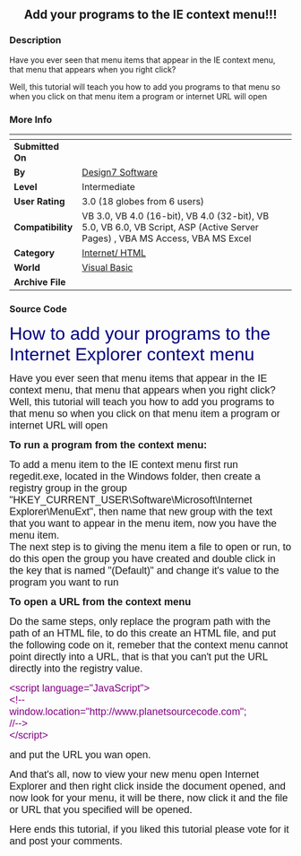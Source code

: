 ﻿<div align="center">

## Add your programs to the IE context menu\!\!\!


</div>

### Description

Have you ever seen that menu items that appear in the IE context menu, that menu that appears when you right click?

Well, this tutorial will teach you how to add you programs to that menu so when you click on that menu item a program or internet URL will open
 
### More Info
 


<span>             |<span>
---                |---
**Submitted On**   |
**By**             |[Design7 Software](https://github.com/Planet-Source-Code/PSCIndex/blob/master/ByAuthor/design7-software.md)
**Level**          |Intermediate
**User Rating**    |3.0 (18 globes from 6 users)
**Compatibility**  |VB 3\.0, VB 4\.0 \(16\-bit\), VB 4\.0 \(32\-bit\), VB 5\.0, VB 6\.0, VB Script, ASP \(Active Server Pages\) , VBA MS Access, VBA MS Excel
**Category**       |[Internet/ HTML](https://github.com/Planet-Source-Code/PSCIndex/blob/master/ByCategory/internet-html__1-34.md)
**World**          |[Visual Basic](https://github.com/Planet-Source-Code/PSCIndex/blob/master/ByWorld/visual-basic.md)
**Archive File**   |[](https://github.com/Planet-Source-Code/design7-software-add-your-programs-to-the-ie-context-menu__1-39133/archive/master.zip)





### Source Code

<p><font face="Arial" color="#000080" size="6">How to add your programs to the
Internet Explorer context menu</font></p>
<p><font face="Arial" size="4">Have you ever seen that menu items that appear in
the IE context menu, that menu that appears when you right click?<br>
Well, this tutorial will teach you how to add you programs to that menu so when
you click on that menu item a program or internet URL will open</font></p>
<p><font face="Arial" size="4"><b>To run a program from the context menu:</b></font></p>
<p><font face="Arial" size="4">To add a menu item to the IE context menu first
run regedit.exe, located in the Windows folder, then create a registry group in
the group "HKEY_CURRENT_USER\Software\Microsoft\Internet Explorer\MenuExt",
then name that new group with the text that you want to appear in the menu item,
now you have the menu item.<br>
The next step is to giving the menu item a file to open or run, to do this open
the group you have created and double click in the key that is named
"(Default)" and change it's value to the program you want to run</font></p>
<p><font face="Arial" size="4"><b>To open a URL from the context menu</b></font></p>
<p><font face="Arial" size="4">Do the same steps, only replace the program path
with the path of an HTML file, to do this create an HTML file, and put the
following code on it, remeber that the context menu cannot point directly into a
URL, that is that you can't put the URL directly into the registry value.</font></p>
<p><font face="Arial" size="4" color="#800080">&lt;script
language=&quot;JavaScript&quot;&gt;<br>
&lt;!--<br>
window.location=&quot;http://www.planetsourcecode.com&quot;;<br>
//--&gt;<br>
&lt;/script&gt;</font></p>
<p><font face="Arial" size="4">and put the URL you wan open.</font></p>
<p><font face="Arial" size="4">And that's all, now to view your new menu open
Internet Explorer and then right click inside the document opened, and now look
for your menu, it will be there, now click it and the file or URL that you
specified will be opened.</font></p>
<p><font face="Arial" size="4">Here ends this tutorial, if you liked this
tutorial please vote for it and post your comments.</font></p>

